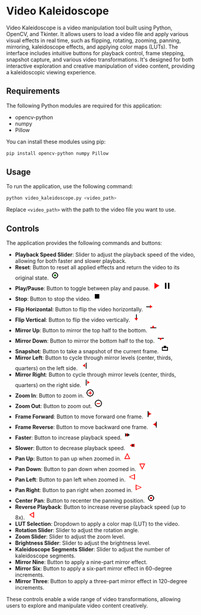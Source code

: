 # Video Kaleidoscope

Video Kaleidoscope is a video manipulation tool built using Python, OpenCV, and Tkinter. It allows users to load a video file and apply various visual effects in real time, such as flipping, rotating, zooming, panning, mirroring, kaleidoscope effects, and applying color maps (LUTs). The interface includes intuitive buttons for playback control, frame stepping, snapshot capture, and various video transformations. It's designed for both interactive exploration and creative manipulation of video content, providing a kaleidoscopic viewing experience.

## Requirements

The following Python modules are required for this application:
- opencv-python
- numpy
- Pillow

You can install these modules using pip:
```sh
pip install opencv-python numpy Pillow
```

## Usage

To run the application, use the following command:
```sh
python video_kaleidoscope.py <video_path>
```
Replace `<video_path>` with the path to the video file you want to use.

## Controls

The application provides the following commands and buttons:

- **Playback Speed Slider**: Slider to adjust the playback speed of the video, allowing for both faster and slower playback.
- **Reset**: Button to reset all applied effects and return the video to its original state. [![Reset Button](icons/reset_button.png)](icons/reset_button.png)
- **Play/Pause**: Button to toggle between play and pause. [![Play Button](icons/play_button.png)](icons/play_button.png) [![Pause Button](icons/pause_button.png)](icons/pause_button.png)
- **Stop**: Button to stop the video. [![Stop Button](icons/stop_button.png)](icons/stop_button.png)
- **Flip Horizontal**: Button to flip the video horizontally. [![Flip Horizontal](icons/flip_horizontal.png)](icons/flip_horizontal.png)
- **Flip Vertical**: Button to flip the video vertically. [![Flip Vertical](icons/flip_vertical.png)](icons/flip_vertical.png)
- **Mirror Up**: Button to mirror the top half to the bottom. [![Mirror Up](icons/mirror_up.png)](icons/mirror_up.png)
- **Mirror Down**: Button to mirror the bottom half to the top. [![Mirror Down](icons/mirror_down.png)](icons/mirror_down.png)
- **Snapshot**: Button to take a snapshot of the current frame. [![Snapshot Button](icons/snapshot_button.png)](icons/snapshot_button.png)
- **Mirror Left**: Button to cycle through mirror levels (center, thirds, quarters) on the left side. [![Mirror Left](icons/mirror_left.png)](icons/mirror_left.png)
- **Mirror Right**: Button to cycle through mirror levels (center, thirds, quarters) on the right side. [![Mirror Right](icons/mirror_right.png)](icons/mirror_right.png)
- **Zoom In**: Button to zoom in. [![Zoom In](icons/zoom_in.png)](icons/zoom_in.png)
- **Zoom Out**: Button to zoom out. [![Zoom Out](icons/zoom_out.png)](icons/zoom_out.png)
- **Frame Forward**: Button to move forward one frame. [![Frame Forward](icons/frame_forward.png)](icons/frame_forward.png)
- **Frame Reverse**: Button to move backward one frame. [![Frame Reverse](icons/frame_reverse.png)](icons/frame_reverse.png)
- **Faster**: Button to increase playback speed. [![Faster](icons/faster.png)](icons/faster.png)
- **Slower**: Button to decrease playback speed. [![Slower](icons/slower.png)](icons/slower.png)
- **Pan Up**: Button to pan up when zoomed in. [![Pan Up](icons/pan_up.png)](icons/pan_up.png)
- **Pan Down**: Button to pan down when zoomed in. [![Pan Down](icons/pan_down.png)](icons/pan_down.png)
- **Pan Left**: Button to pan left when zoomed in. [![Pan Left](icons/pan_left.png)](icons/pan_left.png)
- **Pan Right**: Button to pan right when zoomed in. [![Pan Right](icons/pan_right.png)](icons/pan_right.png)
- **Center Pan**: Button to recenter the panning position. [![Center Pan](icons/pan_center.png)](icons/pan_center.png)
- **Reverse Playback**: Button to increase reverse playback speed (up to 8x). [![Reverse Playback](icons/reverse_playback.png)](icons/reverse_playback.png)
- **LUT Selection**: Dropdown to apply a color map (LUT) to the video.
- **Rotation Slider**: Slider to adjust the rotation angle.
- **Zoom Slider**: Slider to adjust the zoom level.
- **Brightness Slider**: Slider to adjust the brightness level.
- **Kaleidoscope Segments Slider**: Slider to adjust the number of kaleidoscope segments.
- **Mirror Nine**: Button to apply a nine-part mirror effect.
- **Mirror Six**: Button to apply a six-part mirror effect in 60-degree increments.
- **Mirror Three**: Button to apply a three-part mirror effect in 120-degree increments.

These controls enable a wide range of video transformations, allowing users to explore and manipulate video content creatively.

